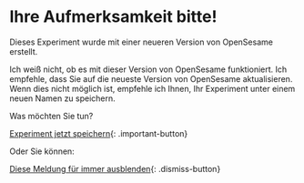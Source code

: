 # Ihre Aufmerksamkeit bitte!

Dieses Experiment wurde mit einer neueren Version von OpenSesame erstellt.

Ich weiß nicht, ob es mit dieser Version von OpenSesame funktioniert. Ich empfehle, dass Sie auf die neueste Version von OpenSesame aktualisieren. Wenn dies nicht möglich ist, empfehle ich Ihnen, Ihr Experiment unter einem neuen Namen zu speichern.

Was möchten Sie tun?

[Experiment jetzt speichern](opensesame://action.save){: .important-button} <br />

Oder Sie können:

[Diese Meldung für immer ausblenden](opensesame://event.os4n_dismiss_old_experiment){: .dismiss-button}
